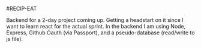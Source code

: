 #RECIP-EAT

Backend for a 2-day project coming up. Getting a headstart on it since I want to learn react for the actual sprint. In the backend I am using Node, Express, Github Oauth (via Passport), and a pseudo-database (read/write to js file).